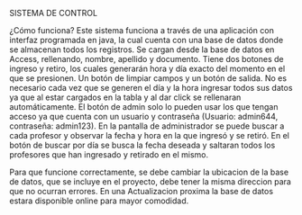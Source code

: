 SISTEMA DE CONTROL

¿Cómo funciona?
Este sistema funciona a través de una aplicación con interfaz programada en java, la cual cuenta con una base de datos donde se almacenan todos los registros.
Se cargan desde la base de datos en Access, rellenando, nombre, apellido y documento.
Tiene dos botones de ingreso y retiro, los cuales generarán hora y día exacto del momento en el que se presionen.
Un botón de limpiar campos y un botón de salida.
No es necesario cada vez que se generen el día y la hora ingresar todos sus datos ya que al estar cargados en la tabla y al dar click se rellenaran automáticamente.
El botón de admin solo lo pueden usar los que tengan acceso ya que cuenta con un usuario y contraseña (Usuario: admin644, contraseña: admin123).
En la pantalla de administrador se puede buscar a cada profesor y observar la fecha y hora en la que ingresó y se retiró.
En el botón de buscar por día se busca la fecha deseada y saltaran todos los profesores que han ingresado y retirado en el mismo.

Para que funcione correctamente, se debe cambiar la ubicacion de la base de datos, que se incluye en el proyecto, debe tener la misma direccion para que no ocurran errores.
En una Actualizacion proxima la base de datos estara disponible online para mayor comodidad.
